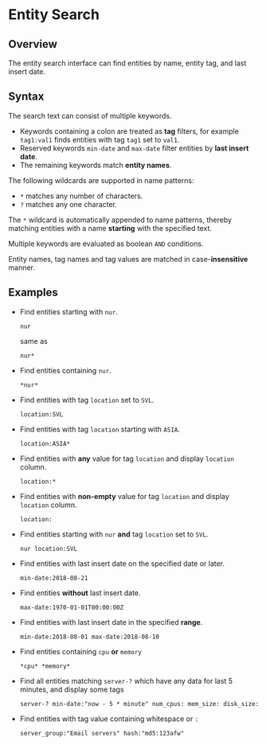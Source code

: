 # Entity Search

## Overview

The entity search interface can find entities by name, entity tag, and last insert date.

## Syntax

The search text can consist of multiple keywords.

* Keywords containing a colon are treated as **tag** filters, for example `tag1:val1` finds entities with tag `tag1` set to `val1`.
* Reserved keywords `min-date` and `max-date` filter entities by **last insert date**.
* The remaining keywords match **entity names**.

The following wildcards are supported in name patterns:

* `*` matches any number of characters.
* `?` matches any one character.

The `*` wildcard is automatically appended to name patterns, thereby matching entities with a name **starting** with the specified text.

Multiple keywords are evaluated as boolean `AND` conditions.

Entity names, tag names and tag values are matched in case-**insensitive** manner.

## Examples

* Find entities starting with `nur`.

    ```ls
    nur
    ```
    
    same as

    ```ls
    nur*
    ```

* Find entities containing `nur`.

    ```ls
    *nur*
    ```

* Find entities with tag `location` set to `SVL`.

    ```ls
    location:SVL
    ```
    
* Find entities with tag `location` starting with `ASIA`.

    ```ls
    location:ASIA*
    ```

* Find entities with **any** value for tag `location` and display `location` column.

    ```ls
    location:*
    ```

* Find entities with **non-empty** value for tag `location` and display `location` column.

    ```ls
    location:
    ```

* Find entities starting with `nur` **and** tag `location` set to `SVL`.

    ```ls
    nur location:SVL
    ```

* Find entities with last insert date on the specified date or later.

    ```ls
    min-date:2018-08-21
    ```

* Find entities **without** last insert date.

    ```ls
    max-date:1970-01-01T00:00:00Z
    ```

* Find entities with last insert date in the specified **range**.

    ```ls
    min-date:2018-08-01 max-date:2018-08-10
    ```
    
* Find entities containing `cpu` **or** `memory`
    ```ls
    *cpu* *memory*
    ```
    
* Find all entities matching `server-?` which have any data for last 5 minutes, and display some tags
    ```
    server-? min-date:"now - 5 * minute" num_cpus: mem_size: disk_size:
    ```
* Find entities with tag value containing whitespace or `:`
    ```ls
    server_group:"Email servers" hash:"md5:123afw"
    ```
